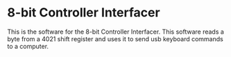 # 8-bit Controller Interfacer

<!-- Harry Boyd - hboyd255@gmail.com - 06/05/2024 -->

This is the software for the 8-bit Controller Interfacer. This software reads a
byte from a 4021 shift register and uses it to send usb keyboard commands to a
computer.
